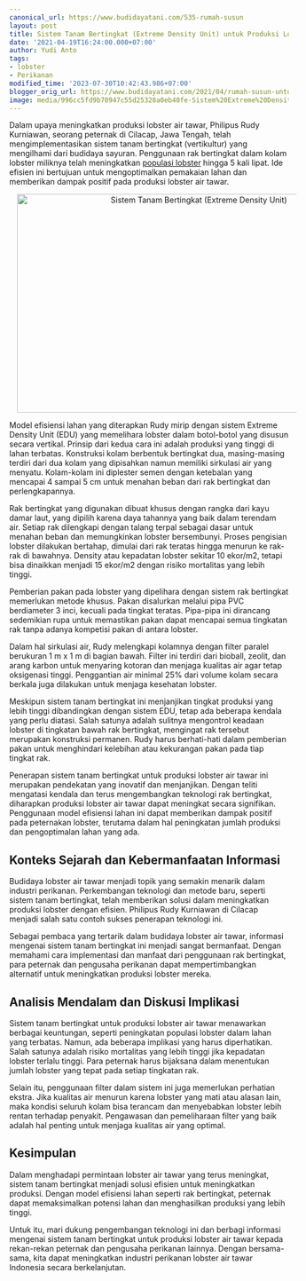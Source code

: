 ```yaml
---
canonical_url: https://www.budidayatani.com/535-rumah-susun
layout: post
title: Sistem Tanam Bertingkat (Extreme Density Unit) untuk Produksi Lobster Air Tawar
date: '2021-04-19T16:24:00.000+07:00'
author: Yudi Anto
tags:
- lobster
- Perikanan
modified_time: '2023-07-30T10:42:43.986+07:00'
blogger_orig_url: https://www.budidayatani.com/2021/04/rumah-susun-untuk-lobster-air-tawar.html
image: media/996cc5fd9b70947c55d25328a0eb40fe-Sistem%20Extreme%20Density%20Unit.jpg
---
```

<p>Dalam upaya meningkatkan produksi lobster air tawar, Philipus Rudy Kurniawan, seorang peternak di Cilacap, Jawa Tengah, telah mengimplementasikan sistem tanam bertingkat (vertikultur) yang mengilhami dari budidaya sayuran. Penggunaan rak bertingkat dalam kolam lobster miliknya telah meningkatkan <a href="https://www.budidayatani.com/search/label/lobster">populasi lobster</a> hingga 5 kali lipat. Ide efisien ini bertujuan untuk mengoptimalkan pemakaian lahan dan memberikan dampak positif pada produksi lobster air tawar.</p><div class="separator" style="clear: both; text-align: center;"><a href="https://blogger.googleusercontent.com/img/b/R29vZ2xl/AVvXsEimnZtfIqLWzgGSOZoDOLX6-BTNHAkxhzyAAhcomuTZMiVbkrH2J4rMYQamEpw-jDXWKml0r-VuT-GczEQQ46QLb7JS-39zbioAX41lM0WHFpPsVKwvCCtgUQp9__Apm1SOSo-yPSbNXlnnmIG2TurS7pWT_uuPnakGCSmjWi7cYQ9LDREhJnSaDcsJOvwn/s1950/Sistem%20Extreme%20Density%20Unit.jpg" imageanchor="1" style="margin-left: 1em; margin-right: 1em;"><img alt="Sistem Tanam Bertingkat (Extreme Density Unit)" border="0" data-original-height="1200" data-original-width="1950" height="394" src="https://blogger.googleusercontent.com/img/b/R29vZ2xl/AVvXsEimnZtfIqLWzgGSOZoDOLX6-BTNHAkxhzyAAhcomuTZMiVbkrH2J4rMYQamEpw-jDXWKml0r-VuT-GczEQQ46QLb7JS-39zbioAX41lM0WHFpPsVKwvCCtgUQp9__Apm1SOSo-yPSbNXlnnmIG2TurS7pWT_uuPnakGCSmjWi7cYQ9LDREhJnSaDcsJOvwn/w640-h394/Sistem%20Extreme%20Density%20Unit.jpg" width="640" /></a></div><p>Model efisiensi lahan yang diterapkan Rudy mirip dengan sistem Extreme Density Unit (EDU) yang memelihara lobster dalam botol-botol yang disusun secara vertikal. Prinsip dari kedua cara ini adalah produksi yang tinggi di lahan terbatas. Konstruksi kolam berbentuk bertingkat dua, masing-masing terdiri dari dua kolam yang dipisahkan namun memiliki sirkulasi air yang menyatu. Kolam-kolam ini diplester semen dengan ketebalan yang mencapai 4 sampai 5 cm untuk menahan beban dari rak bertingkat dan perlengkapannya.</p><p>Rak bertingkat yang digunakan dibuat khusus dengan rangka dari kayu damar laut, yang dipilih karena daya tahannya yang baik dalam terendam air. Setiap rak dilengkapi dengan talang terpal sebagai dasar untuk menahan beban dan memungkinkan lobster bersembunyi. Proses pengisian lobster dilakukan bertahap, dimulai dari rak teratas hingga menurun ke rak-rak di bawahnya. Density atau kepadatan lobster sekitar 10 ekor/m2, tetapi bisa dinaikkan menjadi 15 ekor/m2 dengan risiko mortalitas yang lebih tinggi.</p><p>Pemberian pakan pada lobster yang dipelihara dengan sistem rak bertingkat memerlukan metode khusus. Pakan disalurkan melalui pipa PVC berdiameter 3 inci, kecuali pada tingkat teratas. Pipa-pipa ini dirancang sedemikian rupa untuk memastikan pakan dapat mencapai semua tingkatan rak tanpa adanya kompetisi pakan di antara lobster.</p><p>Dalam hal sirkulasi air, Rudy melengkapi kolamnya dengan filter paralel berukuran 1 m x 1 m di bagian bawah. Filter ini terdiri dari bioball, zeolit, dan arang karbon untuk menyaring kotoran dan menjaga kualitas air agar tetap oksigenasi tinggi. Penggantian air minimal 25% dari volume kolam secara berkala juga dilakukan untuk menjaga kesehatan lobster.</p><p>Meskipun sistem tanam bertingkat ini menjanjikan tingkat produksi yang lebih tinggi dibandingkan dengan sistem EDU, tetap ada beberapa kendala yang perlu diatasi. Salah satunya adalah sulitnya mengontrol keadaan lobster di tingkatan bawah rak bertingkat, mengingat rak tersebut merupakan konstruksi permanen. Rudy harus berhati-hati dalam pemberian pakan untuk menghindari kelebihan atau kekurangan pakan pada tiap tingkat rak.</p><p>Penerapan sistem tanam bertingkat untuk produksi lobster air tawar ini merupakan pendekatan yang inovatif dan menjanjikan. Dengan teliti mengatasi kendala dan terus mengembangkan teknologi rak bertingkat, diharapkan produksi lobster air tawar dapat meningkat secara signifikan. Penggunaan model efisiensi lahan ini dapat memberikan dampak positif pada peternakan lobster, terutama dalam hal peningkatan jumlah produksi dan pengoptimalan lahan yang ada.</p><h2>Konteks Sejarah dan Kebermanfaatan Informasi</h2><p>Budidaya lobster air tawar menjadi topik yang semakin menarik dalam industri perikanan. Perkembangan teknologi dan metode baru, seperti sistem tanam bertingkat, telah memberikan solusi dalam meningkatkan produksi lobster dengan efisien. Philipus Rudy Kurniawan di Cilacap menjadi salah satu contoh sukses penerapan teknologi ini.</p><p>Sebagai pembaca yang tertarik dalam budidaya lobster air tawar, informasi mengenai sistem tanam bertingkat ini menjadi sangat bermanfaat. Dengan memahami cara implementasi dan manfaat dari penggunaan rak bertingkat, para peternak dan pengusaha perikanan dapat mempertimbangkan alternatif untuk meningkatkan produksi lobster mereka.</p><h2>Analisis Mendalam dan Diskusi Implikasi</h2><p>Sistem tanam bertingkat untuk produksi lobster air tawar menawarkan berbagai keuntungan, seperti peningkatan populasi lobster dalam lahan yang terbatas. Namun, ada beberapa implikasi yang harus diperhatikan. Salah satunya adalah risiko mortalitas yang lebih tinggi jika kepadatan lobster terlalu tinggi. Para peternak harus bijaksana dalam menentukan jumlah lobster yang tepat pada setiap tingkatan rak.</p><p>Selain itu, penggunaan filter dalam sistem ini juga memerlukan perhatian ekstra. Jika kualitas air menurun karena lobster yang mati atau alasan lain, maka kondisi seluruh kolam bisa terancam dan menyebabkan lobster lebih rentan terhadap penyakit. Pengawasan dan pemeliharaan filter yang baik adalah hal penting untuk menjaga kualitas air yang optimal.</p><h2>Kesimpulan</h2><p>Dalam menghadapi permintaan lobster air tawar yang terus meningkat, sistem tanam bertingkat menjadi solusi efisien untuk meningkatkan produksi. Dengan model efisiensi lahan seperti rak bertingkat, peternak dapat memaksimalkan potensi lahan dan menghasilkan produksi yang lebih tinggi.</p><p>Untuk itu, mari dukung pengembangan teknologi ini dan berbagi informasi mengenai sistem tanam bertingkat untuk produksi lobster air tawar kepada rekan-rekan peternak dan pengusaha perikanan lainnya. Dengan bersama-sama, kita dapat meningkatkan industri perikanan lobster air tawar Indonesia secara berkelanjutan.</p>